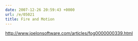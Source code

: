 ```yaml
---
date: 2007-12-26 20:59:43 +0000
url: /e/05021
title: Fire and Motion
---
```


http://www.joelonsoftware.com/articles/fog0000000339.html
